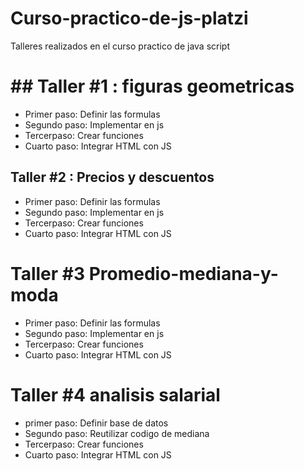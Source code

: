 # Curso-practico-de-js-platzi
Talleres realizados en el curso practico de java script

# ## Taller #1 : figuras geometricas


- Primer paso: Definir las formulas
- Segundo paso: Implementar en js
- Tercerpaso: Crear funciones
- Cuarto paso: Integrar HTML con JS

## Taller #2 : Precios y descuentos


- Primer paso: Definir las formulas
- Segundo paso: Implementar en js
- Tercerpaso: Crear funciones
- Cuarto paso: Integrar HTML con JS

# Taller #3 Promedio-mediana-y-moda

- Primer paso: Definir las formulas
- Segundo paso: Implementar en js
- Tercerpaso: Crear funciones
- Cuarto paso: Integrar HTML con JS

# Taller #4 analisis salarial
- primer paso: Definir base de datos
- Segundo paso: Reutilizar codigo de mediana
- Tercerpaso: Crear funciones
- Cuarto paso: Integrar HTML con JS
